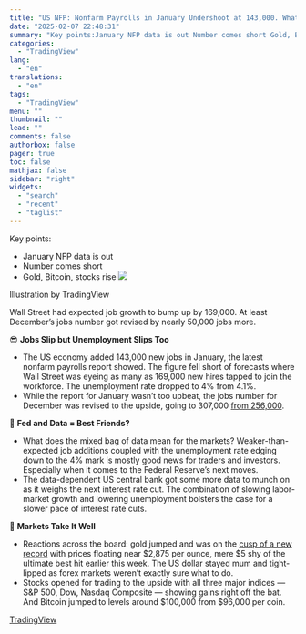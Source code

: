 ```yaml
---
title: "US NFP: Nonfarm Payrolls in January Undershoot at 143,000. What Does This Mean?"
date: "2025-02-07 22:48:31"
summary: "Key points:January NFP data is out Number comes short Gold, Bitcoin, stocks rise Illustration by TradingViewWall Street had expected job growth to bump up by 169,000. At least December’s jobs number got revised by nearly 50,000 jobs more. 😎 Jobs Slip but Unemployment Slips TooThe US economy added 143,000 new..."
categories:
  - "TradingView"
lang:
  - "en"
translations:
  - "en"
tags:
  - "TradingView"
menu: ""
thumbnail: ""
lead: ""
comments: false
authorbox: false
pager: true
toc: false
mathjax: false
sidebar: "right"
widgets:
  - "search"
  - "recent"
  - "taglist"
---
```


Key points:

* January NFP data is out
* Number comes short
* Gold, Bitcoin, stocks rise
![](https://s3.tradingview.com/news/image/tradingview:eff21ea61094b-985389535aab3931f6aa7755ff8b1ac3-resized.jpeg)

Illustration by TradingView

Wall Street had expected job growth to bump up by 169,000. At least December’s jobs number got revised by nearly 50,000 jobs more.

😎 **Jobs Slip but Unemployment Slips Too**

* The US economy added 143,000 new jobs in January, the latest nonfarm payrolls report showed. The figure fell short of forecasts where Wall Street was eyeing as many as 169,000 new hires tapped to join the workforce. The unemployment rate dropped to 4% from 4.1%.
* While the report for January wasn’t too upbeat, the jobs number for December was revised to the upside, going to 307,000 [from 256,000](https://www.tradingview.com/news/tradingview:95311e4ed094b:0-us-nfp-us-jobs-data-surprises-to-upside-with-256-000-filled-roles-in-december/).

🤝 **Fed and Data = Best Friends?**

* What does the mixed bag of data mean for the markets? Weaker-than-expected job additions coupled with the unemployment rate edging down to the 4% mark is mostly good news for traders and investors. Especially when it comes to the Federal Reserve’s next moves.
* The data-dependent US central bank got some more data to munch on as it weighs the next interest rate cut. The combination of slowing labor-market growth and lowering unemployment bolsters the case for a slower pace of interest rate cuts.

🤗 **Markets Take It Well**

* Reactions across the board: gold jumped and was on the [cusp of a new record](https://www.tradingview.com/news/tradingview:9d3af78f7094b:0-xau-usd-gold-holds-on-to-record-gains-ahead-of-jobs-data-is-3-000-next-milestone/) with prices floating near $2,875 per ounce, mere $5 shy of the ultimate best hit earlier this week. The US dollar stayed mum and tight-lipped as forex markets weren’t exactly sure what to do.
* Stocks opened for trading to the upside with all three major indices — S&P 500, Dow, Nasdaq Composite — showing gains right off the bat. And Bitcoin jumped to levels around $100,000 from $96,000 per coin.

[TradingView](https://www.tradingview.com/news/tradingview:eff21ea61094b:0-us-nfp-nonfarm-payrolls-in-january-undershoot-at-143-000-what-does-this-mean/)
